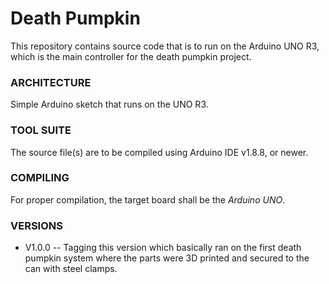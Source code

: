# Death Pumpkin #

This repository contains source code that is to run on the Arduino UNO R3, which is the main controller for the death pumpkin project.  

### ARCHITECTURE ###
Simple Arduino sketch that runs on the UNO R3.   

### TOOL SUITE ###

The source file(s) are to be compiled using Arduino IDE v1.8.8, or newer.    

### COMPILING ###
For proper compilation, the target board shall be the *Arduino UNO*.  

### VERSIONS ###
* V1.0.0 -- Tagging this version which basically ran on the first death pumpkin system where the parts were 3D printed and secured to the can with steel clamps.  
